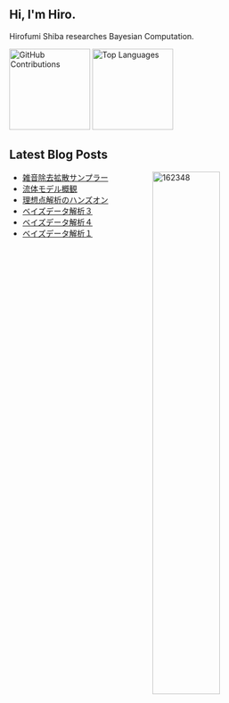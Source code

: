 ## Hi, I'm Hiro.

Hirofumi Shiba researches Bayesian Computation.

<!--
<p align="left">
  <a href="https://github.com/162348">
    <img src="https://komarev.com/ghpvc/?username=162348&label=Profile%20views&color=0e75b6&style=flat" alt="162348" />
  </a>
  <a href="https://scholar.google.com/citations?user=qLFVWB0AAAAJ&hl=ja">
    <img height="20" src="https://img.shields.io/badge/Google%20Scholar-Click%20Here-blue" alt="Google Scholar" />
  </a>
  <a href="https://twitter.com/ano2math5">
    <img height="20" src="https://img.shields.io/badge/X-Follow-000000?logo=x" alt="X (Twitter) Follow" />
  </a>
</p>
-->
<p align="left">
  <img src="https://github-profile-summary-cards.vercel.app/api/cards/profile-details?username=162348&layout=compact&theme=dracula" alt="GitHub Contributions" style="height: 145px;" />
  <img src="https://github-readme-stats.vercel.app/api/top-langs/?username=162348&layout=compact&card_width=350&theme=dracula" alt="Top Languages" style="height: 145px;" />
</p>


<h2>Latest Blog Posts</h2>

<p><img align="right" width="49%" src="https://github-readme-stats.vercel.app/api?username=162348&show_icons=true&locale=en" alt="162348" /></p>

<!-- BLOG-POST-LIST:START -->
- [雑音除去拡散サンプラー](https://162348.github.io/posts/2024/Bridges/SB2-HandsOn.html)
- [流体モデル概観](https://162348.github.io/posts/2024/Particles/Lorenz95.html)
- [理想点解析のハンズオン](https://162348.github.io/posts/2024/TransDimensionalModels/IdealPoint1.html)
- [ベイズデータ解析３](https://162348.github.io/posts/2024/Survey/Survey3.html)
- [ベイズデータ解析４](https://162348.github.io/posts/2024/Survey/Survey4.html)
- [ベイズデータ解析１](https://162348.github.io/posts/2024/Survey/Survey1.html)
<!-- BLOG-POST-LIST:END -->


<!--
**162348/162348** is a ✨ _special_ ✨ repository because its `README.md` (this file) appears on your GitHub profile.

Here are some ideas to get you started:

- 🔭 I’m currently working on ...
- 🌱 I’m currently learning ...
- 👯 I’m looking to collaborate on ...
- 🤔 I’m looking for help with ...
- 💬 Ask me about ...
- 📫 How to reach me: ...
- 😄 Pronouns: ...
- ⚡ Fun fact: ...
-->
